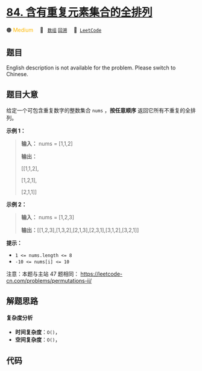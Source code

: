 # [84. 含有重复元素集合的全排列](https://leetcode.cn/problems/7p8L0Z)

🟠 <font color=#ffb800>Medium</font>&emsp; 🔖&ensp; [`数组`](/tag/array.md) [`回溯`](/tag/backtracking.md)&emsp; 🔗&ensp;[`LeetCode`](https://leetcode.cn/problems/7p8L0Z)

## 题目

English description is not available for the problem. Please switch to
Chinese.


## 题目大意

给定一个可包含重复数字的整数集合 `nums` ，**按任意顺序** 返回它所有不重复的全排列。



**示例 1：**

> 
> 
> 
> 
> 
> **输入：** nums = [1,1,2]
> 
> **输出：**
> 
> [[1,1,2],
> 
>  [1,2,1],
> 
>  [2,1,1]]
> 
> 

**示例 2：**

> 
> 
> 
> 
> 
> **输入：** nums = [1,2,3]
> 
> **输出：**[[1,2,3],[1,3,2],[2,1,3],[2,3,1],[3,1,2],[3,2,1]]
> 
> 



**提示：**

  * `1 <= nums.length <= 8`
  * `-10 <= nums[i] <= 10`



注意：本题与主站 47 题相同： <https://leetcode-cn.com/problems/permutations-ii/>


## 解题思路

#### 复杂度分析

- **时间复杂度**：`O()`，
- **空间复杂度**：`O()`，

## 代码

```javascript

```